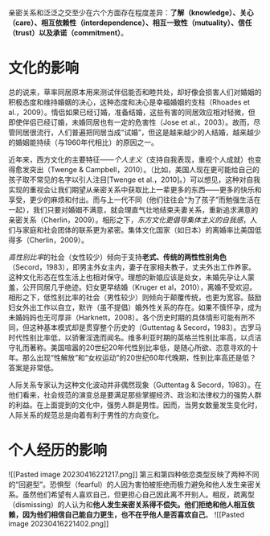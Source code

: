 亲密关系和泛泛之交至少在六个方面存在程度差异：**了解（knowledge）、关心（care）、相互依赖性（interdependence）、相互一致性（mutuality）、信任（trust）以及承诺（commitment）**。

# 文化的影响
总的说来，草率同居原本用来测试伴侣能否和睦共处，却好像会损害人们对婚姻的积极态度和维持婚姻的决心，这种态度和决心是幸福婚姻的支柱（Rhoades et al.，2009）。情侣如果已经订婚，准备结婚，这些有害的同居效应相对轻微，但即使伴侣已经订婚，未婚同居也有一定的危害性（Jose et al.，2003）。故而，尽管同居很流行，人们普遍把同居当成“试婚”，但这是越来越少的人结婚，越来越少的婚姻能持续（与1960年代相比）的原因之一。

近年来，西方文化的主要特征——_个人主义_（支持自我表现，重视个人成就）也变得愈发突出（Twenge & Campbell，2010）。（比如，美国人现在更可能给自己的孩子取不常见的名字以引人注目[Twenge et al.，2010]。）可以想见，这种对自我实现的重视会让我们期望从亲密关系中获取比上一辈更多的东西——更多的快乐和享受，更少的麻烦和付出。而与上一代不同（他们往往会“为了孩子”而勉强生活在一起），我们只要对婚姻不满意，就会理直气壮地结束夫妻关系，重新追求满意的亲密关系（Cherlin，2009）。相形之下，_东方文化更倡导集体主义的自我感_，人们与家庭和社会团体的联系更为紧密。集体文化国家（如日本）的离婚率比美国低得多（Cherlin，2009）。

*高性别比率*的社会（女性较少）倾向于支持**老式、传统的两性性别角色**（Secord，1983），即男主外女主内，妻子在家相夫教子，丈夫外出工作养家。这种文化形态在性生活上也相对保守。理想的新娘应该是处女，未婚先孕让人蒙羞，公开同居几乎绝迹。妇女更早结婚（Kruger et al，2010），离婚不受欢迎。相形之下，低性别比率的社会（男性较少）则倾向于颠覆传统，也更为宽容。鼓励妇女外出工作以自立，默许（虽不提倡）婚外性关系的存在。如果不慎怀孕，成为未婚妈妈也无可厚非（Harknett，2008）。各个历史时期的具体情形可能有所不同，但这种基本模式却是贯穿整个历史的（Guttentag & Secord，1983）。古罗马时代性别比率低，以骄奢淫逸而闻名。维多利亚时期的英格兰性别比率高，以贞洁守礼而著称。美国喧嚣的20世纪20年代性别比率低，是随心所欲、恣意寻欢的十年。那么出现“性解放”和“女权运动”的20世纪60年代晚期，性别比率高还是低？答案是非常低。

人际关系专家认为这种文化波动并非偶然现象（Guttentag & Secord，1983）。在他们看来，社会规范的演变总是要满足那些掌握经济、政治和法律权力的强势人群的利益。在上面提到的文化中，强势人群是男性。因而，当男女数量发生变化时，人际关系的规范总是向着有利于男性的方向变化。

# 个人经历的影响
![[Pasted image 20230416221217.png]]
第三和第四种依恋类型反映了两种不同的“回避型”。恐惧型（fearful）的人因为害怕被拒绝而极力避免和他人发生亲密关系。虽然他们希望有人喜欢自己，但更担心自己因此离不开别人。相反，疏离型（dismissing）的人认为和**他人发生亲密关系得不偿失。他们拒绝和他人相互依赖，因为他们相信自己能自力更生，也不在乎他人是否喜欢自己**。
![[Pasted image 20230416221402.png]]
